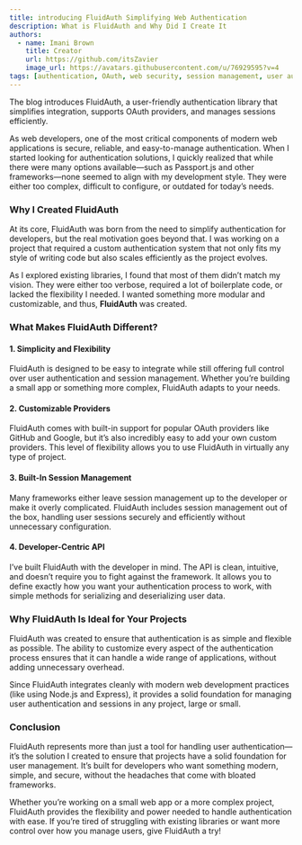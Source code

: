 ```yaml
---
title: introducing FluidAuth Simplifying Web Authentication
description: What is FluidAuth and Why Did I Create It
authors:
  - name: Imani Brown 
    title: Creator
    url: https://github.com/itsZavier
    image_url: https://avatars.githubusercontent.com/u/76929595?v=4
tags: [authentication, OAuth, web security, session management, user authentication, Node.js, Express, FluidAuth, developer tools, API integration]
---
```



The blog introduces FluidAuth, a user-friendly authentication library that simplifies integration, supports OAuth providers, and manages sessions efficiently.
<!-- truncate -->


As web developers, one of the most critical components of modern web applications is secure, reliable, and easy-to-manage authentication. When I started looking for authentication solutions, I quickly realized that while there were many options available—such as Passport.js and other frameworks—none seemed to align with my development style. They were either too complex, difficult to configure, or outdated for today’s needs.


### Why I Created FluidAuth

At its core, FluidAuth was born from the need to simplify authentication for developers, but the real motivation goes beyond that. I was working on a project that required a custom authentication system that not only fits my style of writing code but also scales efficiently as the project evolves.

As I explored existing libraries, I found that most of them didn’t match my vision. They were either too verbose, required a lot of boilerplate code, or lacked the flexibility I needed. I wanted something more modular and customizable, and thus, **FluidAuth** was created.



### What Makes FluidAuth Different?

#### 1. **Simplicity and Flexibility**
FluidAuth is designed to be easy to integrate while still offering full control over user authentication and session management. Whether you’re building a small app or something more complex, FluidAuth adapts to your needs.

#### 2. **Customizable Providers**
FluidAuth comes with built-in support for popular OAuth providers like GitHub and Google, but it’s also incredibly easy to add your own custom providers. This level of flexibility allows you to use FluidAuth in virtually any type of project.

#### 3. **Built-In Session Management**
Many frameworks either leave session management up to the developer or make it overly complicated. FluidAuth includes session management out of the box, handling user sessions securely and efficiently without unnecessary configuration.

#### 4. **Developer-Centric API**
I’ve built FluidAuth with the developer in mind. The API is clean, intuitive, and doesn’t require you to fight against the framework. It allows you to define exactly how you want your authentication process to work, with simple methods for serializing and deserializing user data.



### Why FluidAuth Is Ideal for Your Projects

FluidAuth was created to ensure that authentication is as simple and flexible as possible. The ability to customize every aspect of the authentication process ensures that it can handle a wide range of applications, without adding unnecessary overhead.

Since FluidAuth integrates cleanly with modern web development practices (like using Node.js and Express), it provides a solid foundation for managing user authentication and sessions in any project, large or small.



### Conclusion

FluidAuth represents more than just a tool for handling user authentication—it’s the solution I created to ensure that projects have a solid foundation for user management. It’s built for developers who want something modern, simple, and secure, without the headaches that come with bloated frameworks.

Whether you’re working on a small web app or a more complex project, FluidAuth provides the flexibility and power needed to handle authentication with ease. If you’re tired of struggling with existing libraries or want more control over how you manage users, give FluidAuth a try!

